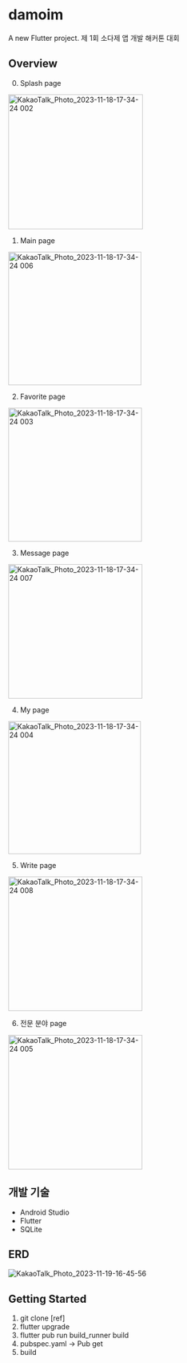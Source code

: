 # damoim

A new Flutter project.
제 1회 소다제 앱 개발 해커톤 대회

## Overview
0. Splash page
<img width="269" alt="KakaoTalk_Photo_2023-11-18-17-34-24 002" src="https://github.com/gyuminv2/da-moim/assets/48640323/1ca093ba-cc93-4007-b8cf-d7c318e9bbfc">

1. Main page
<img width="266" alt="KakaoTalk_Photo_2023-11-18-17-34-24 006" src="https://github.com/gyuminv2/da-moim/assets/48640323/1535aca1-fbb4-476b-8f8e-5a87dacb8979">

2. Favorite page
<img width="267" alt="KakaoTalk_Photo_2023-11-18-17-34-24 003" src="https://github.com/gyuminv2/da-moim/assets/48640323/2e22d5aa-d420-4a5f-9033-e32f7d583cf6">

3. Message page
<img width="268" alt="KakaoTalk_Photo_2023-11-18-17-34-24 007" src="https://github.com/gyuminv2/da-moim/assets/48640323/1bfecc48-b84e-4e24-87cf-f98c0225d70a">

4. My page
<img width="265" alt="KakaoTalk_Photo_2023-11-18-17-34-24 004" src="https://github.com/gyuminv2/da-moim/assets/48640323/6af4c2ce-0ff5-41ad-8f0d-84aa4ef1257d">

5. Write page
<img width="268" alt="KakaoTalk_Photo_2023-11-18-17-34-24 008" src="https://github.com/gyuminv2/da-moim/assets/48640323/abf0400d-b91d-4650-a66d-4dc0b2e13973">

6. 전문 분야 page
<img width="268" alt="KakaoTalk_Photo_2023-11-18-17-34-24 005" src="https://github.com/gyuminv2/da-moim/assets/48640323/ac24fc2c-e177-4ff5-9a07-6fdd416d7606">


## 개발 기술
- Android Studio
- Flutter
- SQLite

## ERD
![KakaoTalk_Photo_2023-11-19-16-45-56](https://github.com/gyuminv2/da-moim/assets/48640323/55571217-7505-4944-8a97-18421c719881)


## Getting Started

1. git clone [ref]
2. flutter upgrade
3. flutter pub run build_runner build
4. pubspec.yaml -> Pub get
5. build
